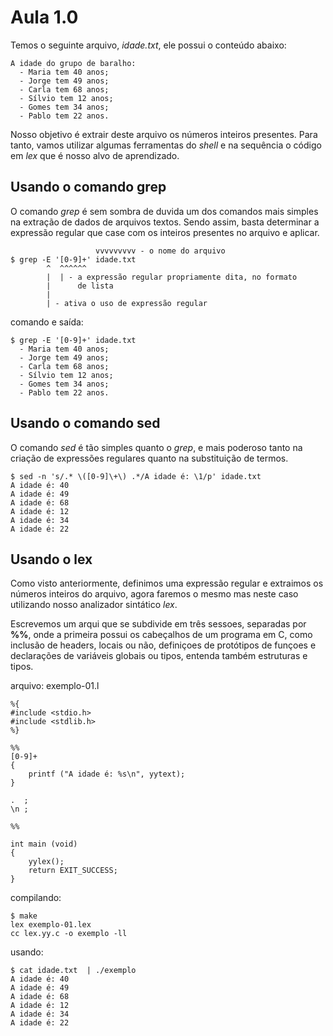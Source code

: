 # Aula 1.0

Temos o seguinte arquivo, _idade.txt_, ele possui o conteúdo
abaixo:

```
A idade do grupo de baralho:
  - Maria tem 40 anos;
  - Jorge tem 49 anos;
  - Carla tem 68 anos;
  - Sílvio tem 12 anos;
  - Gomes tem 34 anos;
  - Pablo tem 22 anos.
```

Nosso objetivo é extrair deste arquivo os números inteiros
presentes. Para tanto, vamos utilizar algumas ferramentas do
_shell_ e na sequência o código em _lex_ que é nosso alvo de
aprendizado.

## Usando o comando grep

O comando _grep_ é sem sombra de duvida um dos comandos mais
simples na extração de dados de arquivos textos. Sendo assim,
basta determinar a expressão regular que case com os inteiros
presentes no arquivo e aplicar.

```
                   vvvvvvvvv - o nome do arquivo
$ grep -E '[0-9]+' idade.txt
        ^  ^^^^^^
        |  | - a expressão regular propriamente dita, no formato
        |      de lista
        |
        | - ativa o uso de expressão regular
```

comando e saída:

```
$ grep -E '[0-9]+' idade.txt
  - Maria tem 40 anos;
  - Jorge tem 49 anos;
  - Carla tem 68 anos;
  - Sílvio tem 12 anos;
  - Gomes tem 34 anos;
  - Pablo tem 22 anos.

```

## Usando o comando sed

O comando _sed_ é tão simples quanto o _grep_, e mais poderoso
tanto na criação de expressões regulares quanto na substituição
de termos.

```
$ sed -n 's/.* \([0-9]\+\) .*/A idade é: \1/p' idade.txt
A idade é: 40
A idade é: 49
A idade é: 68
A idade é: 12
A idade é: 34
A idade é: 22
```

## Usando o lex

Como visto anteriormente, definimos uma expressão regular e
extraimos os números inteiros do arquivo, agora faremos o mesmo
mas neste caso utilizando nosso analizador sintático _lex_.

Escrevemos um arqui que se subdivide em três sessoes, separadas
por **%%**, onde a primeira possui os cabeçalhos de um programa
em C, como inclusão de headers, locais ou não, definiçoes de
protótipos de funçoes e declarações de variáveis globais ou
tipos, entenda também estruturas e tipos.

arquivo: exemplo-01.l

```
%{
#include <stdio.h>
#include <stdlib.h>
%}

%%
[0-9]+
{
    printf ("A idade é: %s\n", yytext);
}

.  ;
\n ;

%%

int main (void)
{
    yylex();
    return EXIT_SUCCESS;
}
```

compilando:

```
$ make
lex exemplo-01.lex
cc lex.yy.c -o exemplo -ll
```

usando:

```
$ cat idade.txt  | ./exemplo
A idade é: 40
A idade é: 49
A idade é: 68
A idade é: 12
A idade é: 34
A idade é: 22
```
